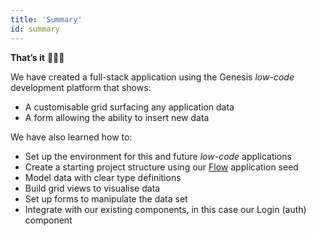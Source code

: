 ```yaml
---
title: 'Summary'
id: summary
---
```


**That’s it** 🎉👏🏻

We have created a full-stack application using the Genesis *low-code* development platform that shows:
- A customisable grid surfacing any application data
- A form allowing the ability to insert new data

We have also learned how to:
- Set up the environment for this and future *low-code* applications
- Create a starting project structure using our [Flow](/getting-started/flow/introduction/) application seed
- Model data with clear type definitions
- Build grid views to visualise data
- Set up forms to manipulate the data set
- Integrate with our existing components, in this case our Login (auth) component 
